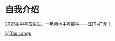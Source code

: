 # 自我介绍
2023届中考应届生，一年两地中考那种——江门+广州！

[![Top Langs](https://github-readme-stats.vercel.app/api/top-langs/?username=jwhgzs&layout=compact)](https://github.com/anuraghazra/github-readme-stats)
